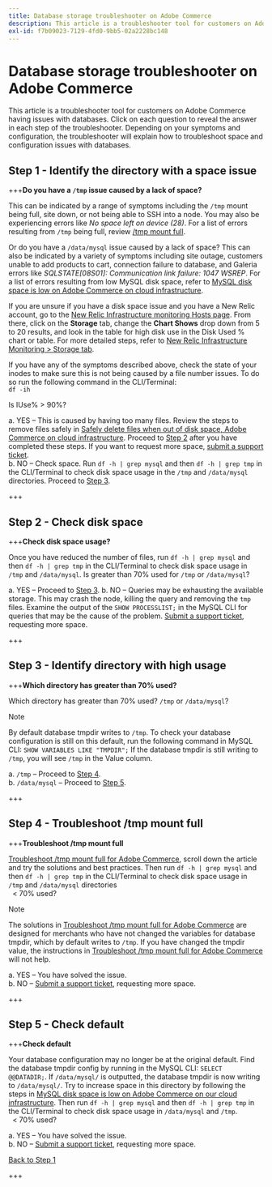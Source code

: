 ```yaml
---
title: Database storage troubleshooter on Adobe Commerce
description: This article is a troubleshooter tool for customers on Adobe Commerce having issues with databases. Click on each question to reveal the answer in each step of the troubleshooter. Depending on your symptoms and configuration, the troubleshooter will explain how to troubleshoot space and configuration issues with databases.
exl-id: f7b09023-7129-4fd0-9bb5-02a2228bc148
---
```

# Database storage troubleshooter on Adobe Commerce

This article is a troubleshooter tool for customers on Adobe Commerce having issues with databases. Click on each question to reveal the answer in each step of the troubleshooter. Depending on your symptoms and configuration, the troubleshooter will explain how to troubleshoot space and configuration issues with databases.

## Step 1 - Identify the directory with a space issue

+++**Do you have a `/tmp` issue caused by a lack of space?**

This can be indicated by a range of symptoms including the `/tmp` mount being full, site down, or not being able to SSH into a node. You may also be experiencing errors like _No space left on device (28)_. For a list of errors resulting from `/tmp` being full, review [/tmp mount full](/help/troubleshooting/miscellaneous/tmp-mount-full.md).  

Or do you have a `/data/mysql` issue caused by a lack of space? This can also be indicated by a variety of symptoms including site outage, customers unable to add products to cart, connection failure to database, and Galeria errors like _SQLSTATE\[08S01\]: Communication link failure: 1047 WSREP_. For a list of errors resulting from low MySQL disk space, refer to [MySQL disk space is low on Adobe Commerce on cloud infrastructure](/help/troubleshooting/database/mysql-disk-space-is-low-on-magento-commerce-cloud.md).  

If you are unsure if you have a disk space issue and you have a New Relic account, go to the [New Relic Infrastructure monitoring Hosts page](https://docs.newrelic.com/docs/infrastructure/infrastructure-ui-pages/infrastructure-hosts-page/). From there, click on the **Storage** tab, change the **Chart Shows** drop down from 5 to 20 results, and look in the table for high disk use in the Disk Used % chart or table. For more detailed steps, refer to [New Relic Infrastructure Monitoring > Storage tab](https://docs.newrelic.com/docs/infrastructure/infrastructure-ui-pages/infrastructure-hosts-page/#storage-tab).  

If you have any of the symptoms described above, check the state of your inodes to make sure this is not being caused by a file number issues. To do so run the following command in the CLI/Terminal:  
`df -ih`  

Is IUse% > 90%?

a. YES – This is caused by having too many files. Review the steps to remove files safely in [Safely delete files when out of disk space, Adobe Commerce on cloud infrastructure](/help/troubleshooting/miscellaneous/safely-delete-files-when-out-of-disk-space-adobe-commerce-on-our-cloud-architecture.md). Proceed to [Step 2](#step-2) after you have completed these steps. If you want to request more space, [submit a support ticket](/help/help-center-guide/help-center/magento-help-center-user-guide.md#submit-ticket).  
b. NO – Check space. Run `df -h | grep mysql` and then `df -h | grep tmp` in the CLI/Terminal to check disk space usage in the `/tmp` and `/data/mysql` directories. Proceed to [Step 3](#step-3).

+++

## Step 2 - Check disk space

+++**Check disk space usage?**

Once you have reduced the number of files, run `df -h | grep mysql` and then `df -h | grep tmp` in the CLI/Terminal to check disk space usage in `/tmp` and `/data/mysql`. Is greater than 70% used for `/tmp` or `/data/mysql`?

a. YES – Proceed to [Step 3](#step-3).
b. NO – Queries may be exhausting the available storage. This may crash the node, killing the query and removing the `tmp` files. Examine the output of the `SHOW PROCESSLIST;` in the MySQL CLI for queries that may be the cause of the problem. [Submit a support ticket](/help/help-center-guide/help-center/magento-help-center-user-guide.md#submit-ticket), requesting more space.

+++

## Step 3 - Identify directory with high usage

+++**Which directory has greater than 70% used?**

Which directory has greater than 70% used? `/tmp` or `/data/mysql`?  

>[!NOTE]
>
>By default database tmpdir writes to `/tmp`. To check your database configuration is still on this default, run the following command in MySQL CLI: `SHOW VARIABLES LIKE "TMPDIR";` If the database tmpdir is still writing to `/tmp`, you will see `/tmp` in the Value column.

a. `/tmp` – Proceed to [Step 4](#step-4).   
b. `/data/mysql` – Proceed to [Step 5](#step-5).

+++

## Step 4 - Troubleshoot /tmp mount full

+++**Troubleshoot /tmp mount full**

[Troubleshoot /tmp mount full for Adobe Commerce](/help/troubleshooting/miscellaneous/tmp-mount-full.md), scroll down the article and try the solutions and best practices. Then run `df -h | grep mysql` and then `df -h | grep tmp` in the CLI/Terminal to check disk space usage in `/tmp` and `/data/mysql` directories  
  < 70% used?

>[!NOTE]
>
>The solutions in [Troubleshoot /tmp mount full for Adobe Commerce](/help/troubleshooting/miscellaneous/tmp-mount-full.md) are designed for merchants who have not changed the variables for database tmpdir, which by default writes to `/tmp`. If you have changed the tmpdir value, the instructions in [Troubleshoot /tmp mount full for Adobe Commerce](/help/troubleshooting/miscellaneous/tmp-mount-full.md) will not help.

a. YES – You have solved the issue.   
b. NO – [Submit a support ticket](/help/help-center-guide/help-center/magento-help-center-user-guide.md#submit-ticket), requesting more space.

+++

## Step 5 - Check default

+++**Check default**

Your database configuration may no longer be at the original default. Find the database tmpdir config by running in the MySQL CLI: `SELECT @@DATADIR;`. If `/data/mysql/` is outputted, the database tmpdir is now writing to `/data/mysql/`. Try to increase space in this directory by following the steps in [MySQL disk space is low on Adobe Commerce on our cloud infrastructure](/help/troubleshooting/database/mysql-disk-space-is-low-on-magento-commerce-cloud.md). Then run `df -h | grep mysql` and then `df -h | grep tmp` in the CLI/Terminal to check disk space usage in `/data/mysql` and `/tmp`.  
  < 70% used?

a. YES – You have solved the issue.   
b. NO – [Submit a support ticket](/help/help-center-guide/help-center/magento-help-center-user-guide.md#submit-ticket), requesting more space.

[Back to Step 1](#step-1)

+++
